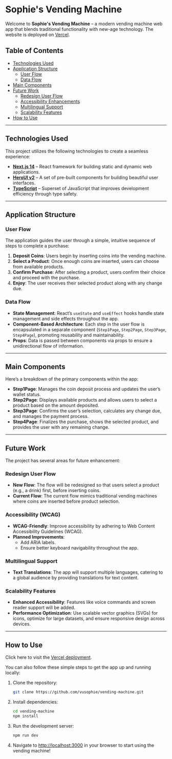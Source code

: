 # Sophie's Vending Machine

Welcome to **Sophie's Vending Machine** – a modern vending machine web app that blends traditional functionality with new-age technology. The website is deployed on [Vercel](https://vending-machine-vusophies-projects.vercel.app/).

## Table of Contents

- [Technologies Used](#technologies-used)
- [Application Structure](#application-structure)
  - [User Flow](#user-flow)
  - [Data Flow](#data-flow)
- [Main Components](#main-components)
- [Future Work](#future-work)
  - [Redesign User Flow](#redo-flow)
  - [Accessibility Enhancements](#accessibility-wcag)
  - [Multilingual Support](#multilingual-support)
  - [Scalability Features](#scalability)
- [How to Use](#how-to-use)

---

## Technologies Used

This project utilizes the following technologies to create a seamless experience:

- **[Next.js 14](https://nextjs.org/docs/getting-started)** – React framework for building static and dynamic web applications.
- **[HeroUI v2](https://heroui.com/)** – A set of pre-built components for building beautiful user interfaces.
- **[TypeScript](https://www.typescriptlang.org/)** – Superset of JavaScript that improves development efficiency through type safety.

---

## Application Structure

### User Flow

The application guides the user through a simple, intuitive sequence of steps to complete a purchase:

1. **Deposit Coins**: Users begin by inserting coins into the vending machine.
2. **Select a Product**: Once enough coins are inserted, users can choose from available products.
3. **Confirm Purchase**: After selecting a product, users confirm their choice and proceed with the purchase.
4. **Enjoy**: The user receives their selected product along with any change due.

### Data Flow

- **State Management**: React’s `useState` and `useEffect` hooks handle state management and side effects throughout the app.
- **Component-Based Architecture**: Each step in the user flow is encapsulated in a separate component (`Step1Page`, `Step2Page`, `Step3Page`, `Step4Page`), promoting reusability and maintainability.
- **Props**: Data is passed between components via props to ensure a unidirectional flow of information.

---

## Main Components

Here’s a breakdown of the primary components within the app:

- **Step1Page**: Manages the coin deposit process and updates the user’s wallet status.
- **Step2Page**: Displays available products and allows users to select a product based on the amount deposited.
- **Step3Page**: Confirms the user’s selection, calculates any change due, and manages the payment process.
- **Step4Page**: Finalizes the purchase, shows the selected product, and provides the user with any remaining change.

---

## Future Work

The project has several areas for future enhancement:

### Redesign User Flow

- **New Flow**: The flow will be redesigned so that users select a product (e.g., a drink) first, before inserting coins.
- **Current Flow**: The current flow mimics traditional vending machines where coins are inserted before product selection.

### Accessibility (WCAG)

- **WCAG-Friendly**: Improve accessibility by adhering to Web Content Accessibility Guidelines (WCAG).
- **Planned Improvements**: 
  - Add ARIA labels.
  - Ensure better keyboard navigability throughout the app.

### Multilingual Support

- **Text Translations**: The app will support multiple languages, catering to a global audience by providing translations for text content.

### Scalability Features

- **Enhanced Accessibility**: Features like voice commands and screen reader support will be added.
- **Performance Optimization**: Use scalable vector graphics (SVGs) for icons, optimize for large datasets, and ensure responsive design across devices.

---

## How to Use
Click here to visit the [Vercel deployment](https://vending-machine-vusophies-projects.vercel.app/).

You can also follow these simple steps to get the app up and running locally:

1. Clone the repository:
    ```bash
    git clone https://github.com/vusophie/vending-machine.git
    ```

2. Install dependencies:
    ```bash
    cd vending-machine
    npm install
    ```

3. Run the development server:
    ```bash
    npm run dev
    ```

4. Navigate to [http://localhost:3000](http://localhost:3000) in your browser to start using the vending machine!
